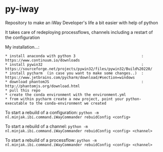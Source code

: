# py-iway
Repository to make an iWay Developer's life a bit easier with help of python

It takes care of redeploying processflows, channels including a restart of the configuration

My installation...:

````
* install anaconda with python 3                              : https://www.continuum.io/downloads  
* install pywin32                                             : https://sourceforge.net/projects/pywin32/files/pywin32/Build%20220/
* install pycharm  (in case you want to make some changes..)  : https://www.jetbrains.com/pycharm/download/#section=windows
* download phantomJS                                          : http://phantomjs.org/download.html
* pull this repo
* create the conda environment with the environment.yml
* from within pycharm create a new project, point your python-executable to the conda-environment we created 
````


To start a rebuild of a configuration:
``
python -m nl.minjak.ibi.command.iWayCommander rebuidConfig <config>
``

To start a rebuild of a channel:
``
python -m nl.minjak.ibi.command.iWayCommander rebuidConfig <config> <channel>
``

To start a rebuild of a processflow:
``
python -m nl.minjak.ibi.command.iWayCommander rebuidConfig <config> <channel>
``

